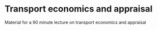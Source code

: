 # Transport economics and appraisal

Material for a 90 minute lecture on transport economics and appraisal
